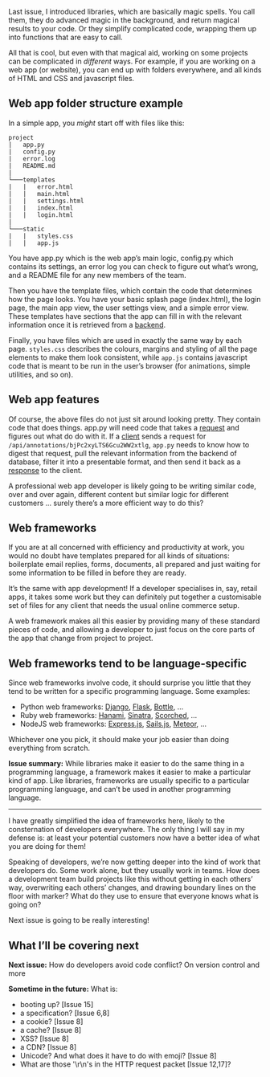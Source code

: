 Last issue, I introduced libraries, which are basically magic spells. You call them, they do advanced magic in the background, and return magical results to your code. Or they simplify complicated code, wrapping them up into functions that are easy to call.

All that is cool, but even with that magical aid, working on some projects can be complicated in *different* ways. For example, if you are working on a web app (or website), you can end up with folders everywhere, and all kinds of HTML and CSS and javascript files.

## Web app folder structure example

In a simple app, you *might* start off with files like this:

```
project
|   app.py
|   config.py
|   error.log
|   README.md
|
└───templates
|   |   error.html
|   |   main.html
|   |   settings.html
|   |   index.html
|   |   login.html
|
└───static
|   |   styles.css
|   |   app.js
```

You have app.py which is the web app’s main logic, config.py which contains its settings, an error log you can check to figure out what’s wrong, and a README file for any new members of the team.

Then you have the template files, which contain the code that determines how the page looks. You have your basic splash page (index.html), the login page, the main app view, the user settings view, and a simple error view. These templates have sections that the app can fill in with the relevant information once it is retrieved from a [backend](https://buttondown.email/laymansguide/archive/90aed74c-f7e7-47bb-94ba-f3c3e057e51e).

Finally, you have files which are used in exactly the same way by each page. `styles.css` describes the colours, margins and styling of all the page elements to make them look consistent, while `app.js` contains javascript code that is meant to be run in the user’s browser (for animations, simple utilities, and so on).

## Web app features

Of course, the above files do not just sit around looking pretty. They contain code that does things. app.py will need code that takes a [request](https://buttondown.email/laymansguide/archive/a6941efd-86bf-4fd8-92c9-009fe14a8c2a) and figures out what do do with it. If a [client](https://buttondown.email/laymansguide/archive/b36f0f43-e8f5-402d-8c6a-c2a28f5ff556) sends a request for `/api/annotations/bjPc2xyLTS6Gcu2WW2xtlg`, `app.py` needs to know how to digest that request, pull the relevant information from the backend of database, filter it into a presentable format, and then send it back as a [response](https://buttondown.email/laymansguide/archive/386cead6-8565-499a-9960-5a30ab291e5b) to the client.

A professional web app developer is likely going to be writing similar code, over and over again, different content but similar logic for different customers … surely there’s a more efficient way to do this?

## Web frameworks

If you are at all concerned with efficiency and productivity at work, you would no doubt have templates prepared for all kinds of situations: boilerplate email replies, forms, documents, all prepared and just waiting for some information to be filled in before they are ready.

It’s the same with app development! If a developer specialises in, say, retail apps, it takes some work but they can definitely put together a customisable set of files for any client that needs the usual online commerce setup.

A web framework makes all this easier by providing many of these standard pieces of code, and allowing a developer to just focus on the core parts of the app that change from project to project.

## Web frameworks tend to be language-specific

Since web frameworks involve code, it should surprise you little that they tend to be written for a specific programming language. Some examples:

- Python web frameworks: [Django](https://www.djangoproject.com/), [Flask](http://flask.pocoo.org/), [Bottle](https://bottlepy.org/docs/dev/), …
- Ruby web frameworks: [Hanami](https://hanamirb.org/), [Sinatra](http://www.sinatrarb.com/), [Scorched](http://scorchedrb.com/), …
- NodeJS web frameworks: [Express.js](https://expressjs.com/), [Sails.js](https://sailsjs.com/), [Meteor](https://www.meteor.com/), …

Whichever one you pick, it should make your job easier than doing everything from scratch.

**Issue summary:** While libraries make it easier to do the same thing in a programming language, a framework makes it easier to make a particular kind of app. Like libraries, frameworks are usually specific to a particular programming language, and can’t be used in another programming language.

-----

I have greatly simplified the idea of frameworks here, likely to the consternation of developers everywhere. The only thing I will say in my defense is: at least your potential customers now have a better idea of what you are doing for them!

Speaking of developers, we’re now getting deeper into the kind of work that developers do. Some work alone, but they usually work in teams. How does a development team build projects like this without getting in each others’ way, overwriting each others’ changes, and drawing boundary lines on the floor with marker? What do they use to ensure that everyone knows what is going on?

Next issue is going to be really interesting!

## What I’ll be covering next

**Next issue:** How do developers avoid code conflict? On version control and more

**Sometime in the future:** What is:

- booting up? [Issue 15]
- a specification? [Issue 6,8]
- a cookie? [Issue 8]
- a cache? [Issue 8]
- XSS? [Issue 8]
- a CDN? [Issue 8]
- Unicode? And what does it have to do with emoji? [Issue 8]
- What are those '\r\n's in the HTTP request packet [Issue 12,17]?
